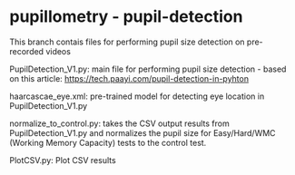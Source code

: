 # pupillometry - pupil-detection
This branch contais files for performing pupil size detection on pre-recorded videos

PupilDetection_V1.py: main file for performing pupil size detection - based on this article: https://tech.paayi.com/pupil-detection-in-pyhton 

haarcascae_eye.xml: pre-trained model for detecting eye location in PupilDetection_V1.py

normalize_to_control.py: takes the CSV output results from PupilDetection_V1.py and normalizes the pupil size for Easy/Hard/WMC (Working Memory Capacity) tests to the control test. 

PlotCSV.py: Plot CSV results
